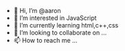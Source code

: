 - 👋 Hi, I’m @aaron
- 👀 I’m interested in JavaScript
- 🌱 I’m currently learning html,c++,css
- 💞️ I’m looking to collaborate on ...
- 📫 How to reach me ...

<!---
weiqihoo/weiqihoo is a ✨ special ✨ repository because its `README.md` (this file) appears on your GitHub profile.
You can click the Preview link to take a look at your changes.
--->
